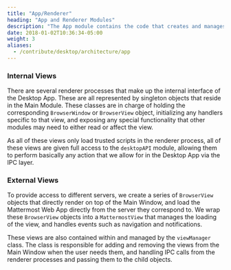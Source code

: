 ```yaml
---
title: "App/Renderer"
heading: "App and Renderer Modules"
description: "The App module contains the code that creates and manages the user-facing views of the application, and any other modules that pertain to the view state of the application."
date: 2018-01-02T10:36:34-05:00
weight: 3
aliases:
  - /contribute/desktop/architecture/app
---
```


### Internal Views

There are several renderer processes that make up the internal interface of the Desktop App. These are all represented by singleton objects that reside in the Main Module. These classes are in charge of holding the corresponding `BrowserWindow` or `BrowserView` object, initializing any handlers specific to that view, and exposing any special functionality that other modules may need to either read or affect the view.

As all of these views only load trusted scripts in the renderer process, all of these views are given full access to the `desktopAPI` module, allowing them to perform basically any action that we allow for in the Desktop App via the IPC layer.

### External Views

To provide access to different servers, we create a series of `BrowserView` objects that directly render on top of the Main Window, and load the Mattermost Web App directly from the server they correspond to. We wrap these `BrowserView` objects into a `MattermostView` that manages the loading of the view, and handles events such as navigation and notifications.

These views are also contained within and managed by the `viewManager` class. The class is responsible for adding and removing the views from the Main Window when the user needs them, and handling IPC calls from the renderer processes and passing them to the child objects.